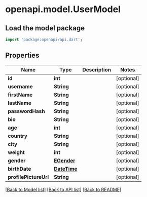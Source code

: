 # openapi.model.UserModel

## Load the model package
```dart
import 'package:openapi/api.dart';
```

## Properties
Name | Type | Description | Notes
------------ | ------------- | ------------- | -------------
**id** | **int** |  | [optional] 
**username** | **String** |  | [optional] 
**firstName** | **String** |  | [optional] 
**lastName** | **String** |  | [optional] 
**passwordHash** | **String** |  | [optional] 
**bio** | **String** |  | [optional] 
**age** | **int** |  | [optional] 
**country** | **String** |  | [optional] 
**city** | **String** |  | [optional] 
**weight** | **int** |  | [optional] 
**gender** | [**EGender**](EGender.md) |  | [optional] 
**birthDate** | [**DateTime**](DateTime.md) |  | [optional] 
**profilePictureUrl** | **String** |  | [optional] 

[[Back to Model list]](../README.md#documentation-for-models) [[Back to API list]](../README.md#documentation-for-api-endpoints) [[Back to README]](../README.md)


